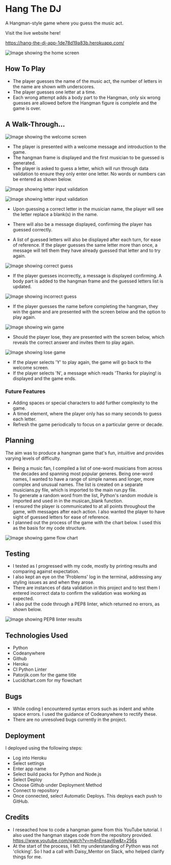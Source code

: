 # Hang The DJ
A Hangman-style game where you guess the music act.

Visit the live website here!

https://hang-the-dj-app-1de78d19a83b.herokuapp.com/

![Image showing the home screen](README_images/welcome_screen.png)

## How To Play

- The player guesses the name of the music act, the number of letters in the name are shown with underscores. 
- The player guesses one letter at a time.
- Each wrong attempt adds a body part to the Hangman, only six wrong guesses are allowed before the Hangman figure is complete and the game is over. 

## A Walk-Through...

![Image showing the welcome screen](README_images/welcome_screen.png)

- The player is presented with a welcome message and introduction to the game.
- The hangman frame is displayed and the first musician to be guessed is generated.
- The player is asked to guess a letter, which will run through data validation to ensure they only enter one letter.  No words or numbers can be entered as shown below.

![Image showing letter input validation](README_images/letter_input_validation.png)

![Image showing letter input validation](README_images/single_letter_validation.png)


- Upon guessing a correct letter in the musician name, the player will see the letter replace a blank(s) in the name.

- There will also be a message displayed, confirming the player has guessed correctly.

- A list of guessed letters will also be displayed after each turn, for ease of reference.  If the player guesses the same letter more than once, a message will tell them they have already guessed that letter and to try again.

![Image showing correct guess](README_images/correct_guess.png)

- If the player guesses incorrectly, a message is displayed confirming.  A body part is added to the hangman frame and the guessed letters list is updated.

![Image showing incorrect guess](README_images/incorrect_guess.png)

- If the player guesses the name before completing the hangman, they win the game and are presented with the screen below and the option to play again.

![Image showing win game](README_images/win_game.png)

- Should the player lose, they are presented with the screen below, which reveals the correct answer and invites them to play again.

![Image showing lose game](README_images/lose_game.png)

- If the player selects 'Y' to play again, the game will go back to the welcome screen.
- If the player selects 'N', a message which reads 'Thanks for playing! is displayed and the game ends.

### Future Features

- Adding spaces or special characters to add further complexity to the game.
 - A timed element, where the player only has so many seconds to guess each letter. 
 - Refresh the game periodically to focus on a particular genre or decade.

 ## Planning

The aim was to produce a hangman game that's fun, intuiitive and provides varying levels of difficulty.

-  Being a music fan, I compiled a list of one-word musicians from across the decades and spanning most popular generes.  Being one-word names, I wanted to have a range of simple names and longer, more complex and unusual names.  The list is created on a separate musicians.py file, which is imported to the main run.py file.
- To generate a random word from the list, Python's random module is imported and used in in the musican_blank function.
-  I ensured the player is communicated to at all points throughout the game, with messages after each action.  I also wanted the player to have sight of guessed letters for ease of reference.
- I planned out the process of the game with the chart below.  I used this as the basis for my code structure.

![Image showing game flow chart](README_images/Flowcharts.png)

## Testing

- I tested as I progressed with my code, mostly by printing results and comparing against expectation.
- I also kept an eye on the 'Problems' log in the terminal, addressing any styling issues as and when they arose.
- There are instances of data validation in this project and to test them I entered incorrect data to confirm the validation was working as expected.
- I also put the code through a PEP8 linter, which returned no errors, as shown below.

![Image showing PEP8 linter results](README_images/pep8_validation_240114.png)

## Technologies Used

- Python
- Codeanywhere
- Github
- Heroku
- CI Python Linter
- Patorjik.com for the game title
- Lucidchart.com for my flowchart

## Bugs

- While coding I encountered syntax errors such as indent and white space errors.  I used the guidance of Codeanywhere to rectify these.
- There are no unresolved bugs currently in the project.

## Deployment

I deployed using the following steps:

- Log into Heroku
- Select settings
- Enter app name
- Select build packs for Python and Node.js
- Select Deploy
- Choose Github under Deployment Method
- Connect to repository
- Once connected, select Automatic Deploys.  This deploys each push to GitHub.

## Credits

- I reseached how to code a hangman game from this YouTube tutorial.  I also used the hangman stages code from the repository provided. https://www.youtube.com/watch?v=m4nEnsavl6w&t=256s
- At the start of the process, I felt my understanding of Python was not 'clicking'.  So I had a call with Daisy_Mentor on Slack, who helped clarify things for me.





